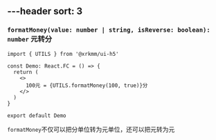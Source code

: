 
---header
sort: 3
---
### `formatMoney(value: number | string, isReverse: boolean): number` 元转分

```tsx
import { UTILS } from '@xrkmm/ui-h5'

const Demo: React.FC = () => {
  return (
    <>
      100元 = {UTILS.formatMoney(100, true)}分
    </>
  )
}

export default Demo
```
`formatMoney`不仅可以把分单位转为元单位，还可以把元转为元


